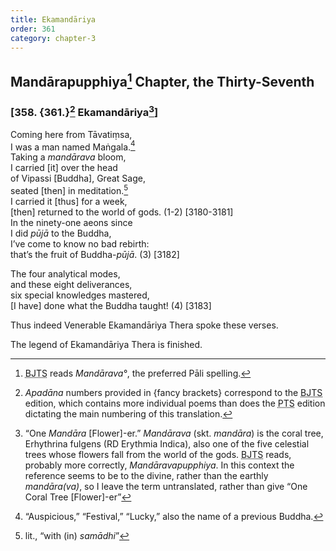 ```yaml
---
title: Ekamandāriya
order: 361
category: chapter-3
---
```


## Mandārapupphiya[^1] Chapter, the Thirty-Seventh

### \[358. {361.}[^2] Ekamandāriya[^3]\]

Coming here from Tāvatiṃsa,  
I was a man named Maṅgala.[^4]  
Taking a *mandārava* bloom,  
I carried \[it\] over the head  
of Vipassi \[Buddha\], Great Sage,  
seated \[then\] in meditation.[^5]  
I carried it \[thus\] for a week,  
\[then\] returned to the world of gods. (1-2) \[3180-3181\]  
In the ninety-one aeons since  
I did *pūjā* to the Buddha,  
I’ve come to know no bad rebirth:  
that’s the fruit of Buddha-*pūjā*. (3) \[3182\]

The four analytical modes,  
and these eight deliverances,  
six special knowledges mastered,  
\[I have\] done what the Buddha taught! (4) \[3183\]

Thus indeed Venerable Ekamandāriya Thera spoke these verses.

The legend of Ekamandāriya Thera is finished.

[^1]: <abbr title="Buddha Jayanthi Tripitaka Series">BJTS</abbr> reads *Mandārava°*, the preferred Pāli spelling.

[^2]: *Apadāna* numbers provided in {fancy brackets} correspond to the <abbr title="Buddha Jayanthi Tripitaka Series">BJTS</abbr> edition, which contains more individual poems than does the <abbr title="Pali Text Society">PTS</abbr> edition dictating the main numbering of this translation.

[^3]: “One *Mandāra* \[Flower\]-er.” *Mandārava* (skt. *mandāra*) is the coral tree, Erhythrina fulgens (RD Erythmia Indica), also one of the five celestial trees whose flowers fall from the world of the gods. <abbr title="Buddha Jayanthi Tripitaka Series">BJTS</abbr> reads, probably more correctly, *Mandāravapupphiya*. In this context the reference seems to be to the divine, rather than the earthly *mandāra(va)*, so I leave the term untranslated, rather than give “One Coral Tree \[Flower\]-er”

[^4]: “Auspicious,” “Festival,” “Lucky,” also the name of a previous Buddha.

[^5]: lit., “with (in) *samādhi*”
